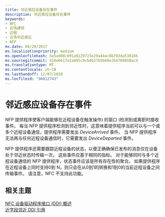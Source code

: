 ```yaml
---
title: 邻近感应设备存在事件
description: 邻近感应设备存在事件
keywords:
- NFC
- 近场通信
- 近程
- 近场邻近感应
- NFP
ms.date: 04/20/2017
ms.localizationpriority: medium
ms.openlocfilehash: 5a5ad08c891a9229723e29a44ac8b783da538166
ms.sourcegitcommit: 418e6617e2a695c9cb4b37b5b60e264760858acd
ms.translationtype: MT
ms.contentlocale: zh-CN
ms.lasthandoff: 12/07/2020
ms.locfileid: "96812743"
---
```

# <a name="proximity-device-presence-events"></a>邻近感应设备存在事件


NFP 提供程序使客户端能够在近程设备在触发操作) 的窗口 (检测到或离职时接收事件。 每当 NFP 提供程序检测到邻近性时，这意味着提供程序当前可以与一个或多个近程设备通信，提供程序需要发出 *DeviceArrived* 事件。 当 NFP 提供程序无法再与任何近程设备通信时，它需要发出 *DeviceDeparted* 事件。

NFP 提供程序还需要跟踪近程设备的状态，以便正确确保已发布的消息仅在设备处于邻近状态时传输一次。 这些事件应基于相同的指标。 对于能够同时与多个近程设备通信的 NFP 提供程序，状态事件应该是所有存在性的聚合。 如果提供程序在近程设备上同时支持0到 N，则只会在从0到1的转换和1到0的当前近程设备之间传输事件。 请注意，NFC 不支持此功能。

 

 
## <a name="related-topics"></a>相关主题
[NFC 设备驱动程序接口 (DDI) 概述](/windows-hardware/drivers/ddi/index)  
[近字段邻近 DDI 引用](/windows-hardware/drivers/ddi/index)
